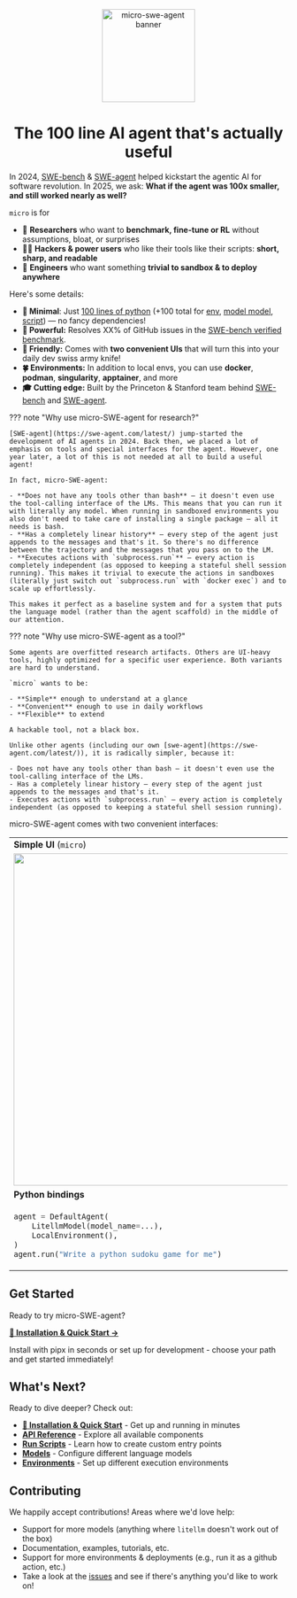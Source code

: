 <div align="center">

<img src="assets/micro-swe-agent-banner.svg" alt="micro-swe-agent banner" style="height: 12em"/>
<h1>The 100 line AI agent that's actually useful</h1>
</div>


In 2024, [SWE-bench](https://swe-bench.com) & [SWE-agent](https://swe-agent.com) helped kickstart the agentic AI for software revolution. In 2025, we ask:
**What if the agent was 100x smaller, and still worked nearly as well?**

`micro` is for

- 🧪 **Researchers** who want to **benchmark, fine-tune or RL** without assumptions, bloat, or surprises
- 🧑‍💻 **Hackers & power users** who like their tools like their scripts: **short, sharp, and readable**
- 🐳 **Engineers** who want something **trivial to sandbox & to deploy anywhere**

Here's some details:

- **🐜 Minimal**: Just [100 lines of python](https://github.com/SWE-agent/micro-swe-agent/blob/main/src/microsweagent/agents/default.py) (+100 total for [env](https://github.com/SWE-agent/micro-swe-agent/blob/main/src/microsweagent/environments/local.py),
[model model](https://github.com/SWE-agent/micro-swe-agent/blob/main/src/microsweagent/models/litellm_model.py), [script](https://github.com/SWE-agent/micro-swe-agent/blob/main/src/microsweagent/run/hello_world.py)) — no fancy dependencies!
- **💪 Powerful:** Resolves XX% of GitHub issues in the [SWE-bench verified benchmark](https://www.swebench.com/).
- **🤗 Friendly:** Comes with **two convenient UIs** that will turn this into your daily dev swiss army knife!
- **🍀 Environments:** In addition to local envs, you can use **docker**, **podman**, **singularity**, **apptainer**, and more
- **🎓 Cutting edge:** Built by the Princeton & Stanford team behind [SWE-bench](https://swe-bench.com) and [SWE-agent](https://swe-agent.com).

??? note "Why use micro-SWE-agent for research?"

    [SWE-agent](https://swe-agent.com/latest/) jump-started the development of AI agents in 2024. Back then, we placed a lot of emphasis on tools and special interfaces for the agent. However, one year later, a lot of this is not needed at all to build a useful agent!

    In fact, micro-SWE-agent:

    - **Does not have any tools other than bash** — it doesn't even use the tool-calling interface of the LMs. This means that you can run it with literally any model. When running in sandboxed environments you also don't need to take care of installing a single package — all it needs is bash.
    - **Has a completely linear history** — every step of the agent just appends to the messages and that's it. So there's no difference between the trajectory and the messages that you pass on to the LM.
    - **Executes actions with `subprocess.run`** — every action is completely independent (as opposed to keeping a stateful shell session running). This makes it trivial to execute the actions in sandboxes (literally just switch out `subprocess.run` with `docker exec`) and to scale up effortlessly.

    This makes it perfect as a baseline system and for a system that puts the language model (rather than the agent scaffold) in the middle of our attention.

??? note "Why use micro-SWE-agent as a tool?"

    Some agents are overfitted research artifacts. Others are UI-heavy tools, highly optimized for a specific user experience. Both variants are hard to understand.

    `micro` wants to be:

    - **Simple** enough to understand at a glance
    - **Convenient** enough to use in daily workflows
    - **Flexible** to extend

    A hackable tool, not a black box.

    Unlike other agents (including our own [swe-agent](https://swe-agent.com/latest/)), it is radically simpler, because it:

    - Does not have any tools other than bash — it doesn't even use the tool-calling interface of the LMs.
    - Has a completely linear history — every step of the agent just appends to the messages and that's it.
    - Executes actions with `subprocess.run` — every action is completely independent (as opposed to keeping a stateful shell session running).

micro-SWE-agent comes with two convenient interfaces:

</details>
<table>
<tr>
<td width="50%">
<strong>Simple UI</strong> (<code>micro</code>)
</td>
<td>
<strong>Textual UI</strong> (<code>micro2</code>)
</td>
</tr>
<tr>
<td width="50%">
<img width="600px" src="assets/micro.png">
</td>
<td>
<img width="600px" src="assets/micro2.png">
</td>
</tr>
<tr>
<td>
<strong>Python bindings</strong>
</td>
<td>
<strong>More in the docs</strong>
</td>
</tr>
<tr>
<td>

```python
agent = DefaultAgent(
    LitellmModel(model_name=...),
    LocalEnvironment(),
)
agent.run("Write a python sudoku game for me")
```
</td>
<td>

- TBD
</td>
</tr>
</table>

## Get Started

Ready to try micro-SWE-agent?

**[🚀 Installation & Quick Start →](quickstart.md)**

Install with pipx in seconds or set up for development - choose your path and get started immediately!

## What's Next?

Ready to dive deeper? Check out:

- **[🚀 Installation & Quick Start](quickstart.md)** - Get up and running in minutes
- **[API Reference](reference/index.md)** - Explore all available components
- **[Run Scripts](reference/run/hello_world.md)** - Learn how to create custom entry points
- **[Models](reference/models/litellm.md)** - Configure different language models
- **[Environments](reference/environments/local.md)** - Set up different execution environments

## Contributing

We happily accept contributions! Areas where we'd love help:

- Support for more models (anything where `litellm` doesn't work out of the box)
- Documentation, examples, tutorials, etc.
- Support for more environments & deployments (e.g., run it as a github action, etc.)
- Take a look at the [issues](https://github.com/SWE-agent/micro-SWE-agent/issues) and see if there's anything you'd like to work on!
